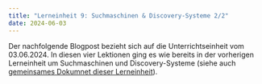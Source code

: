 ```yaml
---
title: "Lerneinheit 9: Suchmaschinen & Discovery-Systeme 2/2"
date: 2024-06-03
---
```


Der nachfolgende Blogpost bezieht sich auf die Unterrichtseinheit vom 03.06.2024. In diesen vier Lektionen ging es wie bereits in der vorherigen Lerneinheit um Suchmaschinen und Discovery-Systeme (siehe auch [gemeinsames Dokumnet dieser Lerneinheit](https://pad.gwdg.de/5jn060c8RDC6WukTIuP5RQ)).
